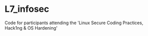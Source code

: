 # L7_infosec
Code for participants attending the 'Linux Secure Coding Practices, Hack1ng &amp; OS Hardening'
